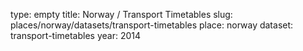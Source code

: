 type: empty
title: Norway / Transport Timetables
slug: places/norway/datasets/transport-timetables
place: norway
dataset: transport-timetables
year: 2014
